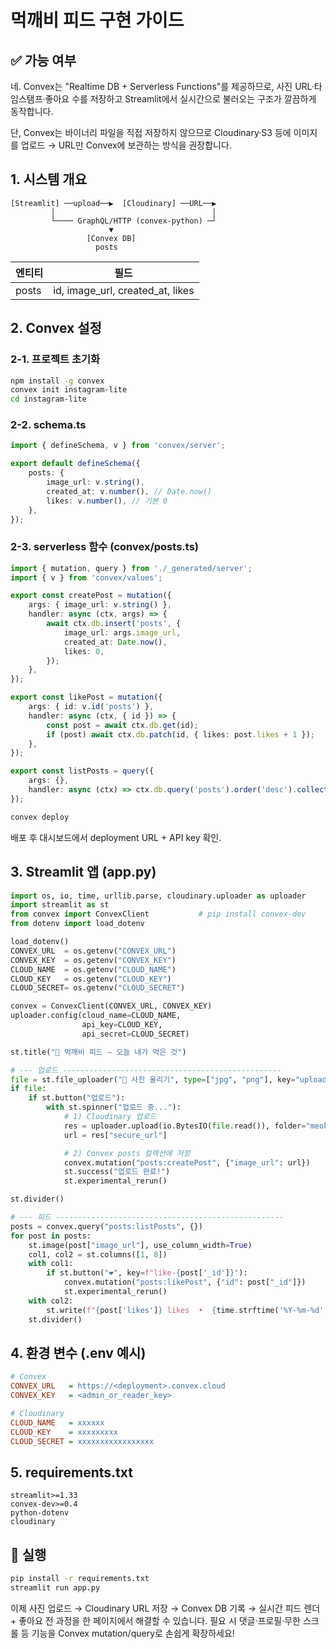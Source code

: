 # 먹깨비 피드 구현 가이드

## ✅ 가능 여부

네. Convex는 "Realtime DB + Serverless Functions"를 제공하므로,
사진 URL·타임스탬프·좋아요 수를 저장하고 Streamlit에서 실시간으로 불러오는 구조가 깔끔하게 동작합니다.

단, Convex는 바이너리 파일을 직접 저장하지 않으므로 Cloudinary·S3 등에 이미지를 업로드 → URL만 Convex에 보관하는 방식을 권장합니다.

## 1. 시스템 개요

```
[Streamlit] ──upload──▶  [Cloudinary] ──URL──▶
         │                                   │
         └──── GraphQL/HTTP (convex-python) ─┘
                      ▼
                 [Convex DB]
                   posts
```

| 엔티티 | 필드                             |
| ------ | -------------------------------- |
| posts  | id, image_url, created_at, likes |

## 2. Convex 설정

### 2-1. 프로젝트 초기화

```bash
npm install -g convex
convex init instagram-lite
cd instagram-lite
```

### 2-2. schema.ts

```typescript
import { defineSchema, v } from 'convex/server';

export default defineSchema({
    posts: {
        image_url: v.string(),
        created_at: v.number(), // Date.now()
        likes: v.number(), // 기본 0
    },
});
```

### 2-3. serverless 함수 (convex/posts.ts)

```typescript
import { mutation, query } from './_generated/server';
import { v } from 'convex/values';

export const createPost = mutation({
    args: { image_url: v.string() },
    handler: async (ctx, args) => {
        await ctx.db.insert('posts', {
            image_url: args.image_url,
            created_at: Date.now(),
            likes: 0,
        });
    },
});

export const likePost = mutation({
    args: { id: v.id('posts') },
    handler: async (ctx, { id }) => {
        const post = await ctx.db.get(id);
        if (post) await ctx.db.patch(id, { likes: post.likes + 1 });
    },
});

export const listPosts = query({
    args: {},
    handler: async (ctx) => ctx.db.query('posts').order('desc').collect(), // 최신순
});
```

```bash
convex deploy
```

배포 후 대시보드에서 deployment URL + API key 확인.

## 3. Streamlit 앱 (app.py)

```python
import os, io, time, urllib.parse, cloudinary.uploader as uploader
import streamlit as st
from convex import ConvexClient           # pip install convex-dev
from dotenv import load_dotenv

load_dotenv()
CONVEX_URL  = os.getenv("CONVEX_URL")
CONVEX_KEY  = os.getenv("CONVEX_KEY")
CLOUD_NAME  = os.getenv("CLOUD_NAME")
CLOUD_KEY   = os.getenv("CLOUD_KEY")
CLOUD_SECRET= os.getenv("CLOUD_SECRET")

convex = ConvexClient(CONVEX_URL, CONVEX_KEY)
uploader.config(cloud_name=CLOUD_NAME,
                api_key=CLOUD_KEY,
                api_secret=CLOUD_SECRET)

st.title("📸 먹깨비 피드 – 오늘 내가 먹은 것")

# --- 업로드 -------------------------------------------------
file = st.file_uploader("🍴 사진 올리기", type=["jpg", "png"], key="uploader")
if file:
    if st.button("업로드"):
        with st.spinner("업로드 중..."):
            # 1) Cloudinary 업로드
            res = uploader.upload(io.BytesIO(file.read()), folder="meokkaebi")
            url = res["secure_url"]

            # 2) Convex posts 컬렉션에 저장
            convex.mutation("posts:createPost", {"image_url": url})
            st.success("업로드 완료!")
            st.experimental_rerun()

st.divider()

# --- 피드 ---------------------------------------------------
posts = convex.query("posts:listPosts", {})
for post in posts:
    st.image(post["image_url"], use_column_width=True)
    col1, col2 = st.columns([1, 8])
    with col1:
        if st.button("❤️", key=f"like-{post['_id']}"):
            convex.mutation("posts:likePost", {"id": post["_id"]})
            st.experimental_rerun()
    with col2:
        st.write(f"{post['likes']} likes  •  {time.strftime('%Y-%m-%d', time.localtime(post['created_at']/1000))}")
    st.divider()
```

## 4. 환경 변수 (.env 예시)

```ini
# Convex
CONVEX_URL   = https://<deployment>.convex.cloud
CONVEX_KEY   = <admin_or_reader_key>

# Cloudinary
CLOUD_NAME   = xxxxxx
CLOUD_KEY    = xxxxxxxxx
CLOUD_SECRET = xxxxxxxxxxxxxxxxx
```

## 5. requirements.txt

```
streamlit>=1.33
convex-dev>=0.4
python-dotenv
cloudinary
```

## 🚀 실행

```bash
pip install -r requirements.txt
streamlit run app.py
```

이제 사진 업로드 → Cloudinary URL 저장 → Convex DB 기록 → 실시간 피드 렌더 + 좋아요 전 과정을 한 페이지에서 해결할 수 있습니다. 필요 시 댓글·프로필·무한 스크롤 등 기능을 Convex mutation/query로 손쉽게 확장하세요!
